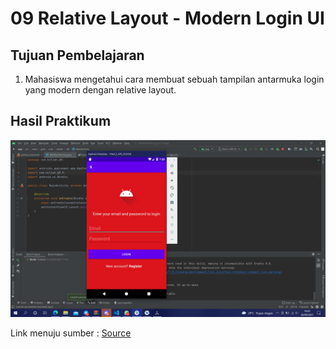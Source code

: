 # 09 Relative Layout - Modern Login UI

## Tujuan Pembelajaran

1. Mahasiswa mengetahui cara membuat sebuah tampilan antarmuka login yang modern dengan relative layout.

## Hasil Praktikum
![Hasil dari laporan](img/Screenshot.png)

Link menuju sumber : [Source](/../../tree/master/src/09$20Relative$20Layout$20-$20Modern$20Login$20UI)